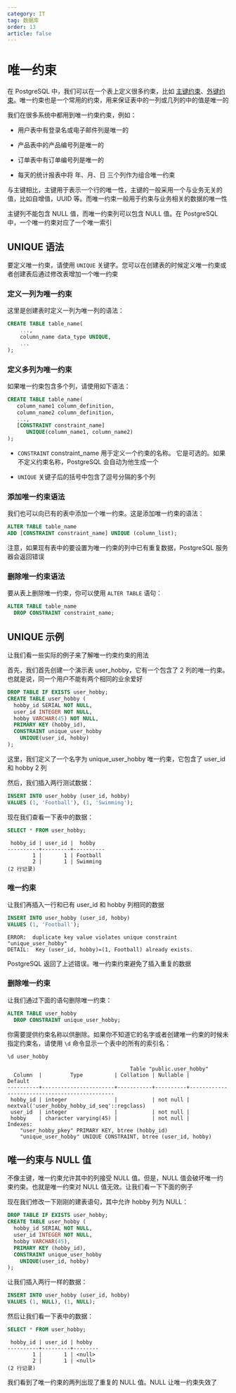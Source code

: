 ```yaml
---
category: IT
tag: 数据库
order: 13
article: false
---
```


# 唯一约束

在 PostgreSQL 中，我们可以在一个表上定义很多约束，比如 [主键约束](./primary-key.md)、[外键约束](./foreign-key.md)。唯一约束也是一个常用的约束，用来保证表中的一列或几列的中的值是唯一的

我们在很多系统中都用到唯一约束约束，例如：

- 用户表中有登录名或电子邮件列是唯一的

- 产品表中的产品编号列是唯一的

- 订单表中有订单编号列是唯一的

- 每天的统计报表中将 年、月、日 三个列作为组合唯一约束

与主键相比，主键用于表示一个行的唯一性，主键的一般采用一个与业务无关的值，比如自增值，UUID 等。而唯一约束一般用于约束与业务相关的数据的唯一性

主键列不能包含 NULL 值，而唯一约束列可以包含 NULL 值。在 PostgreSQL 中，一个唯一约束对应了一个唯一索引

## UNIQUE 语法

要定义唯一约束，请使用 `UNIQUE` 关键字。您可以在创建表的时候定义唯一约束或者创建表后通过修改表增加一个唯一约束

### 定义一列为唯一约束

这里是创建表时定义一列为唯一列的语法：

```sql
CREATE TABLE table_name(
    ...,
    column_name data_type UNIQUE,
    ...
);
```

### 定义多列为唯一约束

如果唯一约束包含多个列，请使用如下语法：

```sql
CREATE TABLE table_name(
   column_name1 column_definition,
   column_name2 column_definition,
   ...,
   [CONSTRAINT constraint_name]
      UNIQUE(column_name1, column_name2)
);
```

- `CONSTRAINT` constraint_name 用于定义一个约束的名称。 它是可选的。如果不定义约束名称，PostgreSQL 会自动为他生成一个

- `UNIQUE` 关键子后的括号中包含了逗号分隔的多个列

### 添加唯一约束语法

我们也可以向已有的表中添加一个唯一约束。这是添加唯一约束的语法：

```sql
ALTER TABLE table_name
ADD [CONSTRAINT constraint_name] UNIQUE (column_list);
```

注意，如果现有表中的要设置为唯一约束的列中已有重复数据，PostgreSQL 服务器会返回错误

### 删除唯一约束语法

要从表上删除唯一约束，你可以使用 `ALTER TABLE` 语句：

```sql
ALTER TABLE table_name
  DROP CONSTRAINT constraint_name;
```

## UNIQUE 示例

让我们看一些实际的例子来了解唯一约束约束的用法

首先，我们首先创建一个演示表 user_hobby，它有一个包含了 2 列的唯一约束。也就是说，同一个用户不能有两个相同的业余爱好

```sql
DROP TABLE IF EXISTS user_hobby;
CREATE TABLE user_hobby (
  hobby_id SERIAL NOT NULL,
  user_id INTEGER NOT NULL,
  hobby VARCHAR(45) NOT NULL,
  PRIMARY KEY (hobby_id),
  CONSTRAINT unique_user_hobby
    UNIQUE(user_id, hobby)
);
```

这里，我们定义了一个名字为 unique_user_hobby 唯一约束，它包含了 user_id 和 hobby 2 列

然后，我们插入两行测试数据：

```sql
INSERT INTO user_hobby (user_id, hobby)
VALUES (1, 'Football'), (1, 'Swimming');
```

现在我们查看一下表中的数据：

```sql
SELECT * FROM user_hobby;
```

```text
 hobby_id | user_id |  hobby
----------+---------+----------
        1 |       1 | Football
        2 |       1 | Swimming
(2 行记录)
```

### 唯一约束

让我们再插入一行和已有 user_id 和 hobby 列相同的数据

```sql
INSERT INTO user_hobby (user_id, hobby)
VALUES (1, 'Football');
```

```text
ERROR:  duplicate key value violates unique constraint "unique_user_hobby"
DETAIL:  Key (user_id, hobby)=(1, Football) already exists.
```

PostgreSQL 返回了上述错误。唯一约束约束避免了插入重复的数据

### 删除唯一约束

让我们通过下面的语句删除唯一约束：

```sql
ALTER TABLE user_hobby
  DROP CONSTRAINT unique_user_hobby;
```

你需要提供约束名称以供删除。如果你不知道它的名字或者创建唯一约束的时候未指定约束名，请使用 `\d` 命令显示一个表中的所有的索引名：

```shell
\d user_hobby
```

```text
                                       Table "public.user_hobby"
  Column  |         Type          | Collation | Nullable |                   Default
----------+-----------------------+-----------+----------+----------------------------------------------
 hobby_id | integer               |           | not null | nextval('user_hobby_hobby_id_seq'::regclass)
 user_id  | integer               |           | not null |
 hobby    | character varying(45) |           | not null |
Indexes:
    "user_hobby_pkey" PRIMARY KEY, btree (hobby_id)
    "unique_user_hobby" UNIQUE CONSTRAINT, btree (user_id, hobby)
```

## 唯一约束与 NULL 值

不像主键，唯一约束允许其中的列接受 NULL 值。但是，NULL 值会破坏唯一约束约束。也就是唯一约束对 NULL 值无效。让我们看一下下面的例子

现在我们修改一下刚刚的建表语句，其中允许 hobby 列为 NULL：

```sql
DROP TABLE IF EXISTS user_hobby;
CREATE TABLE user_hobby (
  hobby_id SERIAL NOT NULL,
  user_id INTEGER NOT NULL,
  hobby VARCHAR(45),
  PRIMARY KEY (hobby_id),
  CONSTRAINT unique_user_hobby
    UNIQUE(user_id, hobby)
);
```

让我们插入两行一样的数据：

```sql
INSERT INTO user_hobby (user_id, hobby)
VALUES (1, NULL), (1, NULL);
```

然后让我们看一下表中的数据：

```sql
SELECT * FROM user_hobby;
```

```text
 hobby_id | user_id | hobby
----------+---------+--------
        1 |       1 | <null>
        2 |       1 | <null>
(2 行记录)
```

我们看到了唯一约束的两列出现了重复的 NULL 值。NULL 让唯一约束失效了